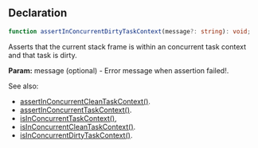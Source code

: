 ## Declaration
```ts
function assertInConcurrentDirtyTaskContext(message?: string): void;
```
Asserts that the current stack frame is within an concurrent task context and that task is dirty.

**Param:** message (optional) - Error message when assertion failed!.

See also:
  - [assertInConcurrentCleanTaskContext()](./assert_in_concurrent_clean_task_context.md).
  - [assertInConcurrentTaskContext()](./assert_in_concurrent_task_context.md).
  - [isInConcurrentTaskContext()](./is_in_concurrent_task_context.md),
  - [isInConcurrentCleanTaskContext()](./is_in_concurrent_clean_task_context.md).
  - [isInConcurrentDirtyTaskContext()](./is_in_concurrent_dirty_task_context.md).
